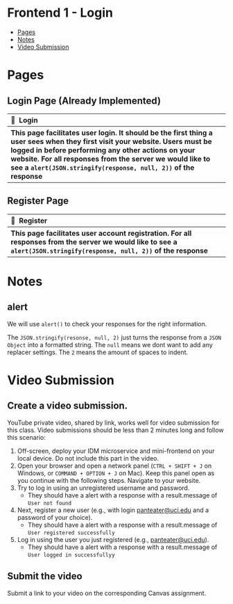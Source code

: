 # Frontend 1 - Login

 - [Pages](#pages)
 - [Notes](#notes)
 - [Video Submission](#video-submission)

# Pages

## Login Page (Already Implemented)

<table>
  <thead>
    <tr>
      <th align="left" width="1100">📄&nbsp;&nbsp;Login</th>
    </tr>
  </thead>
  <tbody>
    <tr></tr>
    <tr>
      <th align="left" >This page facilitates user login. It should be the first thing a user sees when they first visit your website. Users must be logged in before performing any other actions on your website. For all responses from the server we would like to see a <code>alert(JSON.stringify(response, null, 2))</code> of the response</th>
    </tr>
  </tbody>
</table>

## Register Page

<table>
  <thead>
    <tr>
      <th align="left" width="1100">📄&nbsp;&nbsp;Register</th>
    </tr>
  </thead>
  <tbody>
    <tr></tr>
    <tr>
      <th align="left" >This page facilitates user account registration. For all responses from the server we would like to see a <code>alert(JSON.stringify(response, null, 2))</code> of the response</th>
    </tr>
  </tbody>
</table>

# Notes

## alert

We will use `alert()` to check your responses for the right information.

The `JSON.stringify(resonse, null, 2)` just turns the response from a `JSON Object` into a formatted string. The `null` means we dont want to add any replacer settings. The `2` means the amount of spaces to indent.

# Video Submission

## Create a video submission. 
YouTube private video, shared by link, works well for video submission for this class. Video submissions should be less than 2 minutes long and follow this scenario:
1. Off-screen, deploy your IDM microservice and mini-frontend on your local device. Do not include this part in the video.
2. Open your browser and open a network panel (`CTRL + SHIFT + J` on Windows, or `COMMAND + OPTION + J` on Mac). Keep this panel open as you continue with the following steps.
Navigate to your website.
3. Try to log in using an unregistered username and password. 
   - They should have a alert with a response with a result.message of `User not found`
5. Next, register a new user (e.g., with login panteater@uci.edu and a password of your choice).
   - They should have a alert with a response with a result.message of `User registered successfully`
6. Log in using the user you just registered (e.g., panteater@uci.edu).
   - They should have a alert with a response with a result.message of `User logged in successfullyy`
 
## Submit the video
Submit a link to your video on the corresponding Canvas assignment.
